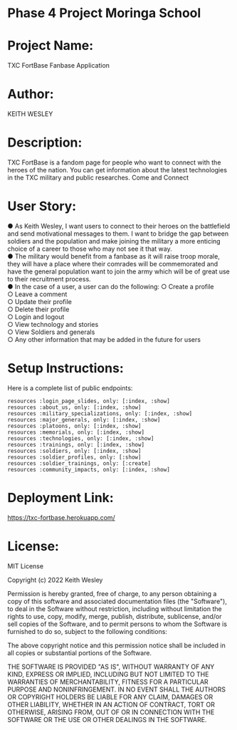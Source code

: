 # Phase 4 Project Moringa School
# Project Name:
TXC FortBase Fanbase Application
# Author:
KEITH WESLEY
# Description:
TXC FortBase is a fandom page for people who want to connect
with the heroes of the nation. You can get information about the
latest technologies in the TXC military and public researches.
Come and Connect

# User Story:
● As Keith Wesley, I want users to connect to their heroes on the battlefield and send motivational messages to them. I want to bridge the gap between soldiers and the population and make joining the military a more enticing choice of a career to those who may not see it that way.
<br>
● The military would benefit from a fanbase as it will raise troop morale, they will have a place where their comrades will be commemorated and have the general population want to join the army which will be of great use to their recruitment process.
<br>
● In the case of a user, a user can do the following:
    ○ Create a profile
    <br>
    ○ Leave a comment
    <br>
    ○ Update their profile
    <br>
    ○ Delete their profile
    <br>
    ○ Login and logout
    <br>
    ○ View technology and stories
    <br>
    ○ View Soldiers and generals
    <br>
    ○ Any other information that may be added in the future for users


# Setup Instructions:

Here is a complete list of public endpoints:

    resources :login_page_slides, only: [:index, :show]
    resources :about_us, only: [:index, :show]
    resources :military_specializations, only: [:index, :show]
    resources :major_generals, only: [:index, :show]
    resources :platoons, only: [:index, :show]
    resources :memorials, only: [:index, :show]
    resources :technologies, only: [:index, :show]
    resources :trainings, only: [:index, :show]
    resources :soldiers, only: [:index, :show]
    resources :soldier_profiles, only: [:show]
    resources :soldier_trainings, only: [:create]
    resources :community_impacts, only: [:index, :show]
# Deployment Link:

https://txc-fortbase.herokuapp.com/

# License:

MIT License

Copyright (c) 2022 Keith Wesley

Permission is hereby granted, free of charge, to any person obtaining a copy
of this software and associated documentation files (the "Software"), to deal
in the Software without restriction, including without limitation the rights
to use, copy, modify, merge, publish, distribute, sublicense, and/or sell
copies of the Software, and to permit persons to whom the Software is
furnished to do so, subject to the following conditions:

The above copyright notice and this permission notice shall be included in all
copies or substantial portions of the Software.

THE SOFTWARE IS PROVIDED "AS IS", WITHOUT WARRANTY OF ANY KIND, EXPRESS OR
IMPLIED, INCLUDING BUT NOT LIMITED TO THE WARRANTIES OF MERCHANTABILITY,
FITNESS FOR A PARTICULAR PURPOSE AND NONINFRINGEMENT. IN NO EVENT SHALL THE
AUTHORS OR COPYRIGHT HOLDERS BE LIABLE FOR ANY CLAIM, DAMAGES OR OTHER
LIABILITY, WHETHER IN AN ACTION OF CONTRACT, TORT OR OTHERWISE, ARISING FROM,
OUT OF OR IN CONNECTION WITH THE SOFTWARE OR THE USE OR OTHER DEALINGS IN THE
SOFTWARE.
